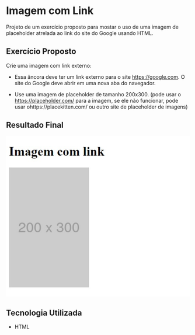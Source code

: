 # Imagem com Link
Projeto de um exercício proposto para mostar o uso de uma imagem de placeholder atrelada ao link do site do Google usando HTML.

## Exercício Proposto

Crie uma imagem com link externo:

- Essa âncora deve ter um link externo para o site https://google.com. O site do Google deve abrir em uma nova aba do navegador.

- Use uma imagem de placeholder de tamanho 200x300.
(pode usar o https://placeholder.com/ para a imagem, se ele não funcionar, pode usar ohttps://placekitten.com/ ou outro site de placeholder de imagens)

## Resultado Final

[<img src="./resultado.jpg" alt="imagem com link feita usando HTML">](https://priscila199.github.io/imagem-com-link/)

## Tecnologia Utilizada
- HTML